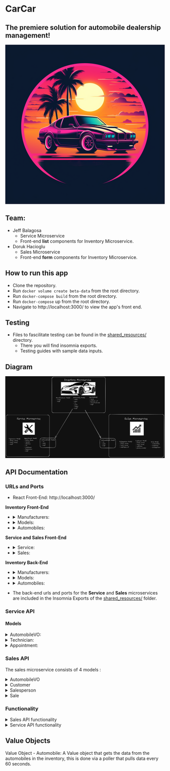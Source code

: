 # CarCar

## The premiere solution for automobile dealership management!

![Logo](./ghi/app/public/rsz_car_logo.png)

## Team:

- Jeff Balagosa
  - Service Microservice
  - Front-end **list** components for Inventory Microservice.
- Doruk Hacioglu
  - Sales Microservice
  - Front-end **form** components for Inventory Microservice.

## How to run this app

- Clone the repository.
- Run `docker volume create beta-data` from the root directory.
- Run `docker-compose build` from the root directory.
- Run `docker-compose` up from the root directory.
- Navigate to http://localhost:3000/ to view the app's front end.

## Testing

- Files to fascilitate testing can be found in the [shared_resources/](./shared_resources/) directory.
  - There you will find insomnia exports.
  - Testing guides with sample data inputs.

## Diagram

![Diagram](./shared_resources/model_diagram.png)

## API Documentation

### URLs and Ports

- React Front-End: http://localhost:3000/

**Inventory Front-End**

- <details>
  <summary>Manufacturers:</summary>

  - List: http://localhost:3000/manufacturer/list
  - Create: http://localhost:3000/manufacturer/create
  </details>

- <details>
  <summary>Models:</summary>

  - List: http://localhost:3000/model/list
  - Create: http://localhost:3000/model/create
  </details>

- <details>
  <summary>Automobiles:</summary>

  - List: http://localhost:3000/automobile/list
  - Create: http://localhost:3000/automobile/create
  </details>

**Service and Sales Front-End**

- <details>
  <summary>Service:</summary>

  - Technician List: http://localhost:3000/technicians/list
  - Create Technician: http://localhost:3000/technicians/create
  - Appointment List: http://localhost:3000/appointments/list
  - Create Appointment: http://localhost:3000/appointments/create
  - Appointment History List: http://localhost:3000/appointments/history
  </details>

- <details>
  <summary>Sales:</summary>

  - Salesperson List: http://localhost:3000/salespeople/list
  - Create Salesperson: http://localhost:3000/salespeople/create
  - Customer List: http://localhost:3000/customer/list
  - Create Customer: http://localhost:3000/customer/create
  - Sales List: http://localhost:3000/sales/list
  - Create Sale: http://localhost:3000/sales/create
  - Sales History List: http://localhost:3000/sales/history
  </details>

**Inventory Back-End**

- <details>
  <summary>Manufacturers:</summary>

  - GET request for list of manufacturers: http://localhost:8100/api/manufacturers/
  - POST request to add manufacturer: http://localhost:8100/api/manufacturers/
  - DELETE request for individual manufacturer: http://localhost:8100/api/manufacturers/:id/
  - PUT request for updating individual manufacturer: http://localhost:8100/api/manufacturers/:id/
  - GET request for showing individual manufacturer: http://localhost:8100/api/manufacturers/:id/
  </details>

- <details>
  <summary>Models:</summary>

  - GET request for list of models: http://localhost:8100/api/models/
  - POST request to add models: http://localhost:8100/api/models/
  - DELETE request for individual models: http://localhost:8100/api/models/:id/
  - PUT request for updating individual models: http://localhost:8100/api/models/:id/
  - GET request for showing individual models: http://localhost:8100/api/models/:id/
  </details>

- <details>
  <summary>Automobiles:</summary>

  - GET request for list of automobiles: http://localhost:8100/api/automobiles/
  - POST request to add automobiles: http://localhost:8100/api/automobiles/
  - DELETE request for individual automobiles: http://localhost:8100/api/automobiles/:vin/
  - PUT request for updating individual automobiles: http://localhost:8100/api/automobiles/:vin/
  - GET request for showing individual automobiles: http://localhost:8100/api/automobiles/:vin/
  </details>

- The back-end urls and ports for the **Service** and **Sales** microservices are included in the Insomnia Exports of the [shared_resources/](./shared_resources/) folder.

### Service API

#### Models

<details>
<summary>AutomobileVO:</summary>

- `import_href`: Didn't really need to use this, but handy to have there in case I did.
- `vin`: Primarily used to determin VIP Status of Customers.
- `sold`: Also, primarily used to determin VIP Status of Customers.
</details>

<details>
<summary>Technician:</summary>

- `first_name`: Standard character field. If I had more time to refactor, I'd reduce the character size. 200 is probably overkill.
- `last_name`: Standard character field. Same as above, if I had more time to refactor, I'd reduce the character size. 200 is probably overkill.
- `employee_id`: Standard character field. Per project specs, it needs to be there, but I think a better way would be to reference the auto generated database `id`. Less manual entry for the user, numbers would be sequential and unique
- `get_api_url()`: to generate the href.
</details>

<details>
<summary>Appointment:</summary>

- `date_time`: utilized Django's `DateTimeField()` for obvious reasons. Formatting to and from front end was an interesting challenge.
- `reason`: made this a text field because reason entrieas could potentially be in paragraph form.
- `status`: I considered making this its own model to make **created**, **finished**, and **cancelled** its own properties. But kept it simple.
- `vin`: Separate entry from the VO vin. Mainly used to identify VIP status, search, and keep track of customer history.
- `customer`: Standard `Charfield()`. Specs didn't specify a separate first_name and last_name property. Didn't think it was required for this use case either.
- `technician`: This is a foreign key and needed it here for the form dropdown. An interesting challenge would be show a list of what technicians are working on what cars. Perhaps I'll attemp as a stretch goal.
- `get_api_url()`: to generate the href.
</details>

### Sales API

The sales microservice consists of 4 models :

<details>
<summary> AutomobileVO </summary>
  A Value object that gets the data from the automobiles in the inventory, this is done via a poller that pulls data every 60 seconds.
  The properties that this object contains are the "import_href", "vin", and "sold" status.

- `import_href` : unique href for each automobile, not utilized but can be useful
- `vin` : unique Vehicle Identification Number, used to determine each unique automobile for sales
- `sold` : A simple boolean field to determine if a automobile had been sold or not.
</details>

<details>
<summary> Customer </summary>

- `first_name` : CharField, self-explanatory
- `last_name` : CharField, self-explanatory
- `address` : CharField, takes any text, need to filter it for proper formatting in future
- `phone_number` : CharField, takes max length of 15 for international numbers or if people use hyphens or brackets or + symbols
</details>

<details>
<summary> Salesperson </summary>

- `first_name` : CharField, self-explanatory
- `last_name` : CharField, self-explanatory
- `employee_id` : Unique positive integer field, identifies each Salesperson with a unique number
</details>

<details>
<summary> Sale </summary>

- `price` : CharField, so currency symbols and decimels can be used
- `salesperson` : foreign key, uses the salesperson model to assign a salesperson for each individual sale
- `customer` : foreign key, uses the customer model to assign a customer for each individual sale
- `automobile` : foreign key, uses the AutomobileVO model to pull individual cars from inventory and assign them to a sale.
</details>

### Functionality

<details>
<summary> Sales API functionality </summary>

- The way this API works is that a Sale is recorded by providing a Customer and Salesperson and an UNSOLD Automobile(identified by its VIN).

- The automobile is sold for a listed price and the sale is then recorded.

- The unsold automobile is listed as SOLD and is no longer available for sale.

- The history of the sale is then provided in a list and can also be accessed by individual salesperson history.

- If needed, you can create a new customer or salesperson using the forms provided.

- If you wish to create a customer,salesperson, or sale, without using the provided forms feel free to utilize the insomnia requests provided in the shared resources folder under "doruk_sales".

</details>

<details>
<summary> Service API functionality </summary>

- The form to add a technician is straight forward, each field has change handlers to update state dynamically.
- Clicking the **Add Technician** initiates the **POST** request.
- I added a success message upon recieving a good response. The view functions also include `404` responses for failures.
- The form to add an appointment has a list dropdown for technicians populated by the database.
- The Appointments list has functionality to either _cancel_ or _finish_ appointments via button click. The list is dynamically filtered for new (aka _created_ status) appointments. As you click, they are removed from the appointment list.
- The Appointment history list, keeps track of all appointments regardless of status. You can search by vin to filter out specific appointments.
- Both lists show VIP status of each appointment. VIP status is flagged if the car's VIN is in our inventory database with the status of **sold**.

</details>

## Value Objects

Value Object - Automobile: A Value object that gets the data from the automobiles in the inventory, this is done via a poller that pulls data every 60 seconds.
